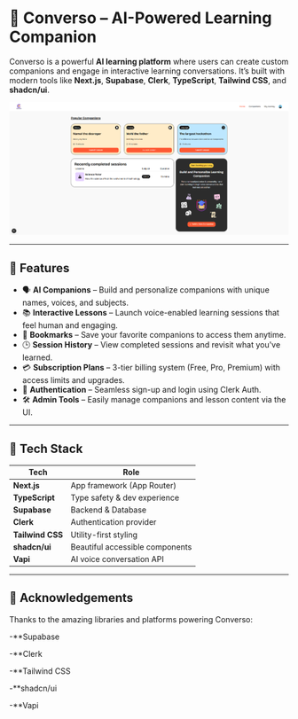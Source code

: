 # 🧠 Converso – AI-Powered Learning Companion

Converso is a powerful **AI learning platform** where users can create custom companions and engage in interactive learning conversations. It’s built with modern tools like **Next.js**, **Supabase**, **Clerk**, **TypeScript**, **Tailwind CSS**, and **shadcn/ui**.

![Converso Screenshot](./public/images/demo.png)

---

## 🚀 Features

- 🗣️ **AI Companions** – Build and personalize companions with unique names, voices, and subjects.
- 📚 **Interactive Lessons** – Launch voice-enabled learning sessions that feel human and engaging.
- 📌 **Bookmarks** – Save your favorite companions to access them anytime.
- 🕒 **Session History** – View completed sessions and revisit what you've learned.
- 💳 **Subscription Plans** – 3-tier billing system (Free, Pro, Premium) with access limits and upgrades.
- 🔐 **Authentication** – Seamless sign-up and login using Clerk Auth.
- 🛠️ **Admin Tools** – Easily manage companions and lesson content via the UI.

---

## 🧱 Tech Stack

| Tech             | Role                            |
| ---------------- | ------------------------------- |
| **Next.js**      | App framework (App Router)      |
| **TypeScript**   | Type safety & dev experience    |
| **Supabase**     | Backend & Database              |
| **Clerk**        | Authentication provider         |
| **Tailwind CSS** | Utility-first styling           |
| **shadcn/ui**    | Beautiful accessible components |
| **Vapi**         | AI voice conversation API       |

---

## 🙌 Acknowledgements

Thanks to the amazing libraries and platforms powering Converso:

-\*\*Supabase

-\*\*Clerk

-\*\*Tailwind CSS

-\*\*shadcn/ui

-\*\*Vapi
